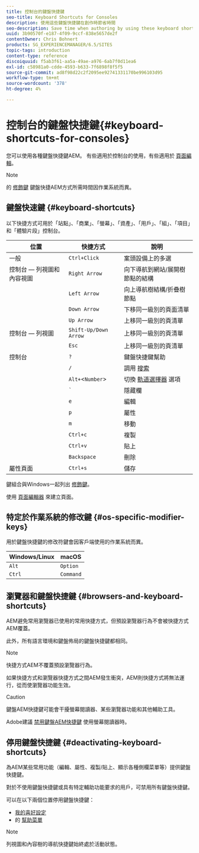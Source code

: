 ```yaml
---
title: 控制台的鍵盤快捷鍵
seo-title: Keyboard Shortcuts for Consoles
description: 使用這些鍵盤快捷鍵在創作時節省時間
seo-description: Save time when authoring by using these keyboard shortcuts
uuid: 3b90570f-e187-4f09-9ccf-838e5657de2f
contentOwner: Chris Bohnert
products: SG_EXPERIENCEMANAGER/6.5/SITES
topic-tags: introduction
content-type: reference
discoiquuid: f5ab3f61-aa5a-49ae-a976-6ab7f0d11ea6
exl-id: c58981a0-cdde-4593-b633-7f6898f8f5f5
source-git-commit: ad8f98d22c2f2095ee92741331170be996103d95
workflow-type: tm+mt
source-wordcount: '378'
ht-degree: 4%

---
```


# 控制台的鍵盤快捷鍵{#keyboard-shortcuts-for-consoles}

您可以使用各種鍵盤快捷鍵AEM。 有些適用於控制台的使用，有些適用於 [頁面編輯](/help/sites-authoring/page-authoring-keyboard-shortcuts.md)。

>[!NOTE]
>
>的 [修飾鍵](/help/sites-authoring/keyboard-shortcuts.md#os-specific-modifier-keys) 鍵盤快捷AEM方式所需時間因作業系統而異。

## 鍵盤快速鍵 {#keyboard-shortcuts}

以下快捷方式可用於「站點」、「商業」、「螢幕」、「資產」、「用戶」、「組」、「項目」和「體驗片段」控制台。

| 位置 | 快捷方式 | 說明 |
|---|---|---|
| 一般 | `Ctrl+Click` | 案頭設備上的多選 |
| 控制台 — 列視圖和內容視圖 | `Right Arrow` | 向下導航到網站/展開樹節點的結構 |
|  | `Left Arrow` | 向上導航樹結構/折疊樹節點 |
|  | `Down Arrow` | 下移同一級別的頁面清單 |
|  | `Up Arrow` | 上移同一級別的頁清單 |
| 控制台 — 列視圖 | `Shift-Up/Down Arrow` | 上移同一級別的頁清單 |
|  | `Esc` | 上移同一級別的頁清單 |
| 控制台 | `?` | 鍵盤快捷鍵幫助 |
|  | `/` | 調用 [搜索](/help/sites-authoring/search.md) |
|  | `Alt+`&lt;`Number`> | 切換 [軌道選擇器](/help/sites-authoring/basic-handling.md#rail-selector) 選項 |
|  | ``` ` ``` | 隱藏欄 |
|  | `e` | 編輯 |
|  | `p` | 屬性 |
|  | `m` | 移動 |
|  | `Ctrl+c` | 複製 |
|  | `Ctrl+v` | 貼上 |
|  | `Backspace` | 刪除 |
| 屬性頁面 | `Ctrl+s` | 儲存 |

鍵組合與Windows一起列出 [修飾鍵](/help/sites-authoring/keyboard-shortcuts.md#os-specific-modifier-keys)。

使用 [頁面編輯器](/help/sites-authoring/page-authoring-keyboard-shortcuts.md) 來建立頁面。

## 特定於作業系統的修改鍵 {#os-specific-modifier-keys}

用於鍵盤快捷鍵的修改符鍵會因客戶端使用的作業系統而異。

| Windows/Linux | macOS |
|---|---|
| `Alt` | `Option` |
| `Ctrl` | `Command` |

## 瀏覽器和鍵盤快捷鍵 {#browsers-and-keyboard-shortcuts}

AEM避免常用瀏覽器已使用的常用快捷方式，但預設瀏覽器行為不會被快捷方式AEM覆蓋。

此外，所有語言環境和鍵盤佈局的鍵盤快捷鍵都相同。

>[!NOTE]
>
>快捷方式AEM不覆蓋預設瀏覽器行為。
>
>如果快捷方式和瀏覽器快捷方式之間AEM發生衝突，AEM則快捷方式將無法運行，從而使瀏覽器功能生效。

>[!CAUTION]
>
>鍵盤AEM快捷鍵可能會干擾螢幕閱讀器、某些瀏覽器功能和其他輔助工具。
>
>Adobe建議 [禁用鍵盤AEM快捷鍵](/help/sites-authoring/keyboard-shortcuts.md#deactivating-keyboard-shortcuts) 使用螢幕閱讀器時。

## 停用鍵盤快捷鍵 {#deactivating-keyboard-shortcuts}

為AEM某些常用功能（編輯、屬性、複製/貼上、顯示各種側欄菜單等）提供鍵盤快捷鍵。

對於不使用鍵盤快捷鍵或具有特定輔助功能要求的用戶，可禁用所有鍵盤快捷鍵。

可以在以下兩個位置停用鍵盤快捷鍵：

* [我的喜好設定](/help/sites-authoring/user-properties.md#my-preferences)
* 的 [幫助菜單](/help/sites-authoring/basic-handling.md#accessing-help)

>[!NOTE]
>
>列視圖和內容樹的導航快捷鍵始終處於活動狀態。
